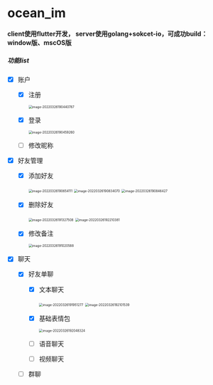 # ocean_im

**client使用flutter开发， server使用golang+sokcet-io，可成功build：window版、mscOS版**

##### 功能list

- [x] 账户

  - [x] 注册

    <img src="C:\Users\Administrator\AppData\Roaming\Typora\typora-user-images\image-20220326190440787.png" alt="image-20220326190440787" style="zoom:50%;" />

  - [x] 登录

    <img src="C:\Users\Administrator\AppData\Roaming\Typora\typora-user-images\image-20220326190459260.png" alt="image-20220326190459260" style="zoom:50%;" />

  - [ ] 修改昵称

- [x] 好友管理

  - [x] 添加好友

    <img src="C:\Users\Administrator\AppData\Roaming\Typora\typora-user-images\image-20220326190654111.png" alt="image-20220326190654111" style="zoom:50%;" />

    <img src="C:\Users\Administrator\AppData\Roaming\Typora\typora-user-images\image-20220326190834070.png" alt="image-20220326190834070" style="zoom:50%;" />

    <img src="C:\Users\Administrator\AppData\Roaming\Typora\typora-user-images\image-20220326190846427.png" alt="image-20220326190846427" style="zoom:50%;" />

    

  - [x] 删除好友

    <img src="C:\Users\Administrator\AppData\Roaming\Typora\typora-user-images\image-20220326191327508.png" alt="image-20220326191327508" style="zoom:50%;" />

    <img src="C:\Users\Administrator\AppData\Roaming\Typora\typora-user-images\image-20220326192210381.png" alt="image-20220326192210381" style="zoom:50%;" />

  - [x] 修改备注

    <img src="C:\Users\Administrator\AppData\Roaming\Typora\typora-user-images\image-20220326191020588.png" alt="image-20220326191020588" style="zoom:50%;" />

- [x] 聊天

  - [x] 好友单聊

    - [x] 文本聊天

      <img src="C:\Users\Administrator\AppData\Roaming\Typora\typora-user-images\image-20220326191951277.png" alt="image-20220326191951277" style="zoom:50%;" />

      <img src="C:\Users\Administrator\AppData\Roaming\Typora\typora-user-images\image-20220326192101539.png" alt="image-20220326192101539" style="zoom:50%;" />

    - [x] 基础表情包

      <img src="C:\Users\Administrator\AppData\Roaming\Typora\typora-user-images\image-20220326192048324.png" alt="image-20220326192048324" style="zoom:50%;" />

    - [ ] 语音聊天

    - [ ] 视频聊天

  - [ ] 群聊
